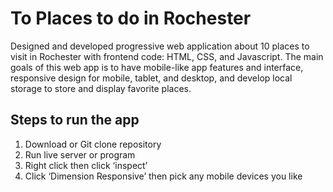 <h1>To Places to do in Rochester</h1>

<p>Designed and developed progressive web application about 10 places to visit in Rochester with frontend code: HTML, CSS, and Javascript. The main goals of this web app is to have mobile-like app features and interface, responsive design for mobile, tablet, and desktop, and develop local storage to store and display favorite places.</p>

<h2>Steps to run the app</h2>
<ol>
  <li>Download or Git clone repository</li>
  <li>Run live server or program</li>
  <li>Right click then click ‘inspect’</li>
  <li>Click ‘Dimension Responsive’ then pick any mobile devices you like</li>
</ol>
